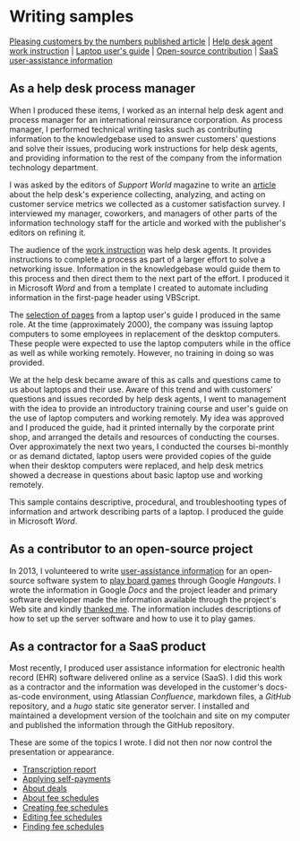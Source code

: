 # Writing samples

[Pleasing customers by the numbers published article](/assets/other/article.pdf) | [Help desk agent work instruction](/assets/other/hd_wi.pdf)  |  [Laptop user's guide](/assets/other/lptp_trn.pdf) | [Open-source contribution](http://anywhereboardgames.com/?Using_Anywhere_Board_Games) | [SaaS user-assistance information](#saas)

## As a help desk process manager
When I produced these items, I worked as an internal help desk agent and process manager for an international reinsurance corporation. As process manager, I performed technical writing tasks such as contributing information to the knowledgebase used to answer customers' questions and solve their issues, producing work instructions for help desk agents, and providing information to the rest of the company from the information technology department. 

I was asked by the editors of *Support World* magazine to write an [article](/assets/other/article.pdf) about the help desk's experience collecting, analyzing, and acting on customer service metrics we collected as a customer satisfaction survey. I interviewed my manager, coworkers, and managers of other parts of the information technology staff for the article and worked with the publisher's editors on refining it.

The audience of the [work instruction](/assets/other/hd_wi.pdf) was help desk agents. It provides instructions to complete a process as part of a larger effort to solve a networking issue. Information in the knowledgebase would guide them to this process and then direct them to the next part of the effort. I produced it in Microsoft *Word* and from a template I created to automate including information in the first-page header using VBScript. 

The [selection of pages](/assets/other/lptp_trn.pdf) from a laptop user's guide I produced in the same role. At the time (approximately 2000), the company was issuing laptop computers to some employees in replacement of the desktop computers. These people were expected to use the laptop computers while in the office as well as while working remotely. However, no training in doing so was provided. 

We at the help desk became aware of this as calls and questions came to us about laptops and their use. Aware of this trend and with customers' questions and issues recorded by help desk agents, I went to management with the idea to provide an introductory training course and user's guide on the use of laptop computers and working remotely. My idea was approved and I produced the guide, had it printed internally by the corporate print shop, and arranged the details and resources of conducting the courses. Over approximately the next two years, I conducted the courses bi-monthly or as demand dictated, laptop users were provided copies of the guide when their desktop computers were replaced, and help desk metrics showed a decrease in questions about basic laptop use and working remotely.

This sample contains descriptive, procedural, and troubleshooting types of information and artwork describing parts of a laptop. I produced the guide in Microsoft *Word*.

## As a contributor to an open-source project
In 2013, I volunteered to write [user-assistance information](http://anywhereboardgames.com/?Using_Anywhere_Board_Games) for an open-source software system to [play board games](http://anywhereboardgames.com/) through Google *Hangouts*. I wrote the information in Google *Docs* and the project leader and primary software developer made the information available through the project's Web site and kindly [thanked me](http://anywhereboardgames.com/?Thank_You). The information includes descriptions of how to set up the server software and how to use it to play games.

## As a contractor for a SaaS product<a name="saas"/>
Most recently, I produced user assistance information for electronic health record (EHR) software delivered online as a service (SaaS). I did this work as a contractor and the information was developed in the customer's docs-as-code environment, using Atlassian *Confluence*, markdown files, a *GitHub* repository, and a *hugo* static site generator server. I installed and maintained a development version of the toolchain and site on my computer and published the information through the GitHub repository.

These are some of the topics I wrote. I did not then nor now control the presentation or appearance.

* [Transcription report](https://docs.webchartnow.com/functions/reports/transcription-report.html)
* [Applying self-payments](https://docs.webchartnow.com/functions/financial-functionality/applying-self-payments.html)
* [About deals](https://docs.webchartnow.com/functions/financial-functionality/deals.html)
* [About fee schedules](https://docs.webchartnow.com/functions/financial-functionality/fee-schedules.html)
* [Creating fee schedules](https://docs.webchartnow.com/functions/financial-functionality/creating-fee-schedules.html)
* [Editing fee schedules](https://docs.webchartnow.com/functions/financial-functionality/editing-fee-schedules.html)
* [Finding fee schedules](https://docs.webchartnow.com/functions/financial-functionality/finding-fee-schedules.html)
